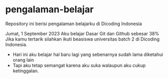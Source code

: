 # pengalaman-belajar
Repository ini berisi pengalaman belajarku di Dicoding Indonesia

Jumat, 1 September 2023 Aku belajar Dasar Git dan Github sebesar 38%
Jika kamu tertarik silahkan ikuti beasiswa universitas batch 2 di Dicoding Indonesia.

* Hari ini aku belajar hal baru lagi yang sebenarnya sudah lama diketahui orang lain
* Tapi aku tetap semangat karena aku suka walaupun aku cukup ketinggalan.

